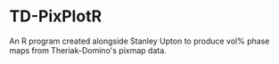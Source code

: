 # TD-PixPlotR
An R program created alongside Stanley Upton to produce vol% phase maps from Theriak-Domino's pixmap data.
